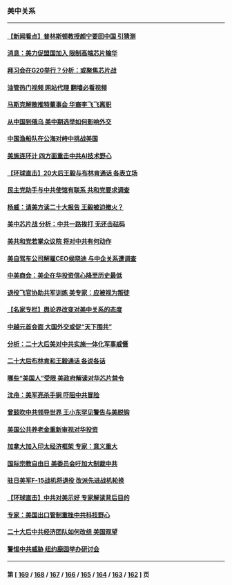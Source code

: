 ### 美中关系
---
#### [【新闻看点】普林斯顿教授颜宁要回中国 引猜测](../../pages/nf1412576/n13857436.md?11022045) 
#### [消息：美力促盟国加入 限制高端芯片输华](../../pages/nf1412576/n13857530.md?11022045) 
#### [拜习会在G20举行？分析：或聚焦芯片战](../../pages/nf1412576/n13857398.md?11022045) 
#### [油管热门视频 网站代理 翻墙必看视频](http://132.145.103.77:81/youtube.html?11022045)
#### [马斯克解散推特董事会 华裔李飞飞离职](../../pages/nf1412576/n13857393.md?11022045) 
#### [从中国到俄乌 美中期选举如何影响外交](../../pages/nf1412576/n13857380.md?11022045) 
#### [中国渔船队在公海对峙中挑战美国](../../pages/nf1412576/n13857254.md?11022045) 
#### [美施连环计 四方面重击中共AI技术野心](../../pages/nf1412576/n13856034.md?11022045) 
#### [【环球直击】20大后王毅与布林肯通话 各表立场](../../pages/nf1412576/n13857040.md?11022045) 
#### [民主党助手与中共使馆有联系 共和党要求调查](../../pages/nf1412576/n13856850.md?11022045) 
#### [杨威：请美方读二十大报告 王毅被迫撤火？](../../pages/nf1412576/n13856713.md?11022045) 
#### [美中芯片战 分析：中共一路挨打 无还击砝码](../../pages/nf1412576/n13856640.md?11022045) 
#### [美共和党若掌众议院 将对中共有何动作](../../pages/nf1412576/n13856657.md?11022045) 
#### [美自驾车公司解雇CEO侯晓迪 与中企关系遭调查](../../pages/nf1412576/n13856625.md?11022045) 
#### [中美商会：美企在华投资信心降至历史最低](../../pages/nf1412576/n13856637.md?11022045) 
#### [退役飞官协助共军训练 美专家：应被视为叛徒](../../pages/nf1412576/n13856453.md?11022045) 
#### [【名家专栏】舆论界改变对美中关系的态度](../../pages/nf1412576/n13856471.md?11022045) 
#### [中越元首会面 大国外交或促“天下围共”](../../pages/nf1412576/n13856318.md?11022045) 
#### [分析：二十大后美对中共实施一体化军事威慑](../../pages/nf1412576/n13856552.md?11022045) 
#### [二十大后布林肯和王毅通话 各说各话](../../pages/nf1412576/n13856526.md?11022045) 
#### [哪些“美国人”受限 美政府解读对华芯片禁令](../../pages/nf1412576/n13855991.md?11022045) 
#### [沈舟：美军亮杀手锏 吓阻中共冒险](../../pages/nf1412576/n13855892.md?11022045) 
#### [曾鼓吹中共领导世界 王小东罕见警告与美脱钩](../../pages/nf1412576/n13855237.md?11022045) 
#### [美国公共养老金重新审视对华投资](../../pages/nf1412576/n13855415.md?11022045) 
#### [加拿大加入印太经济框架 专家：意义重大](../../pages/nf1412576/n13855390.md?11022045) 
#### [国际宗教自由日 美委员会吁加大制裁中共](../../pages/nf1412576/n13855021.md?11022045) 
#### [驻日美军F-15战机将退役 改派先进战机轮换](../../pages/nf1412576/n13855263.md?11022045) 
#### [【环球直击】中共对美示好 专家解读背后目的](../../pages/nf1412576/n13854978.md?11022045) 
#### [专家：美国出口管制重挫中共科技野心](../../pages/nf1412576/n13855159.md?11022045) 
#### [二十大后中共经济团队如何改组 美国观望](../../pages/nf1412576/n13854967.md?11022045) 
#### [警惕中共威胁 纽约鹿园举办研讨会](../../pages/nf1412576/n13854969.md?11022045) 

---
#### 第 [ [169](./169.md?11022045) / [168](./168.md?11022045) / [167](./167.md?11022045) / [166](./166.md?11022045) / [165](./165.md?11022045) / [164](./164.md?11022045) / [163](./163.md?11022045) / [162](./162.md?11022045) ] 页
